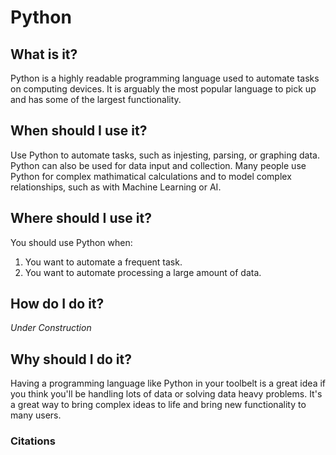 # Python

## What is it?
Python is a highly readable programming language used to automate tasks on computing devices. It is arguably the most popular language to pick up and has some of the largest functionality.

## When should I use it?
Use Python to automate tasks, such as injesting, parsing, or graphing data. Python can also be used for data input and collection. Many people use Python for complex mathimatical calculations and to model complex relationships, such as with Machine Learning or AI.

## Where should I use it?
You should use Python when:

1. You want to automate a frequent task.
2. You want to automate processing a large amount of data.

## How do I do it?
*Under Construction*

## Why should I do it?
Having a programming language like Python in your toolbelt is a great idea if you think you'll be handling lots of data or solving data heavy problems. It's a great way to bring complex ideas to life and bring new functionality to many users.

### Citations
